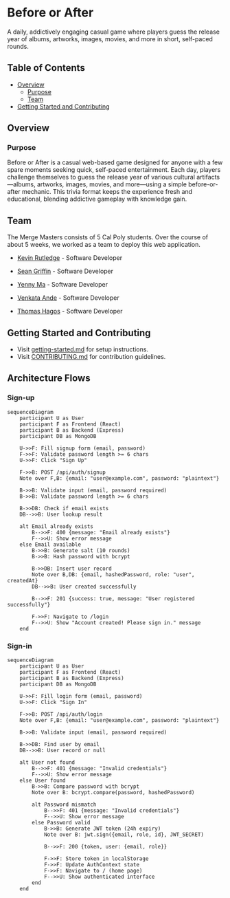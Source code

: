 # Before or After

A daily, addictively engaging casual game where players guess the release year
of albums, artworks, images, movies, and more in short, self-paced rounds.

## Table of Contents

- [Overview](#overview)
  - [Purpose](#purpose)
  - [Team](#team)
- [Getting Started and Contributing](#getting-started-and-contributing)

## Overview

### Purpose

Before or After is a casual web-based game designed for anyone with a few spare
moments seeking quick, self-paced entertainment. Each day, players challenge
themselves to guess the release year of various cultural artifacts—albums,
artworks, images, movies, and more—using a simple before-or-after mechanic. This
trivia format keeps the experience fresh and educational, blending addictive
gameplay with knowledge gain.

## Team

The Merge Masters consists of 5 Cal Poly students. Over the course of about 5
weeks, we worked as a team to deploy this web application.

- [Kevin Rutledge](https://www.linkedin.com/in/rutledge-kevin/) - Software
  Developer

- [Sean Griffin](https://www.linkedin.com/in/sean-griffin-9855b126b/) - Software
  Developer

- [Yenny Ma](https://www.linkedin.com/in/yenny-ma/) - Software Developer

- [Venkata Ande](https://www.linkedin.com/in/venkata-g-ande-1b2057334/) -
  Software Developer

- [Thomas Hagos](https://www.linkedin.com/in/thomashagos/) - Software Developer

## Getting Started and Contributing

- Visit [getting-started.md](docs/getting-started.md) for setup instructions.
- Visit [CONTRIBUTING.md](docs/CONTRIBUTING.md) for contribution guidelines.

## Architecture Flows

### Sign-up

```mermaid
sequenceDiagram
    participant U as User
    participant F as Frontend (React)
    participant B as Backend (Express)
    participant DB as MongoDB

    U->>F: Fill signup form (email, password)
    F->>F: Validate password length >= 6 chars
    U->>F: Click "Sign Up"

    F->>B: POST /api/auth/signup
    Note over F,B: {email: "user@example.com", password: "plaintext"}

    B->>B: Validate input (email, password required)
    B->>B: Validate password length >= 6 chars

    B->>DB: Check if email exists
    DB-->>B: User lookup result

    alt Email already exists
        B-->>F: 400 {message: "Email already exists"}
        F-->>U: Show error message
    else Email available
        B->>B: Generate salt (10 rounds)
        B->>B: Hash password with bcrypt

        B->>DB: Insert user record
        Note over B,DB: {email, hashedPassword, role: "user", createdAt}
        DB-->>B: User created successfully

        B-->>F: 201 {success: true, message: "User registered successfully"}

        F->>F: Navigate to /login
        F-->>U: Show "Account created! Please sign in." message
    end
```

### Sign-in

```mermaid
sequenceDiagram
    participant U as User
    participant F as Frontend (React)
    participant B as Backend (Express)
    participant DB as MongoDB

    U->>F: Fill login form (email, password)
    U->>F: Click "Sign In"

    F->>B: POST /api/auth/login
    Note over F,B: {email: "user@example.com", password: "plaintext"}

    B->>B: Validate input (email, password required)

    B->>DB: Find user by email
    DB-->>B: User record or null

    alt User not found
        B-->>F: 401 {message: "Invalid credentials"}
        F-->>U: Show error message
    else User found
        B->>B: Compare password with bcrypt
        Note over B: bcrypt.compare(password, hashedPassword)

        alt Password mismatch
            B-->>F: 401 {message: "Invalid credentials"}
            F-->>U: Show error message
        else Password valid
            B->>B: Generate JWT token (24h expiry)
            Note over B: jwt.sign({email, role, id}, JWT_SECRET)

            B-->>F: 200 {token, user: {email, role}}

            F->>F: Store token in localStorage
            F->>F: Update AuthContext state
            F->>F: Navigate to / (home page)
            F-->>U: Show authenticated interface
        end
    end
```
